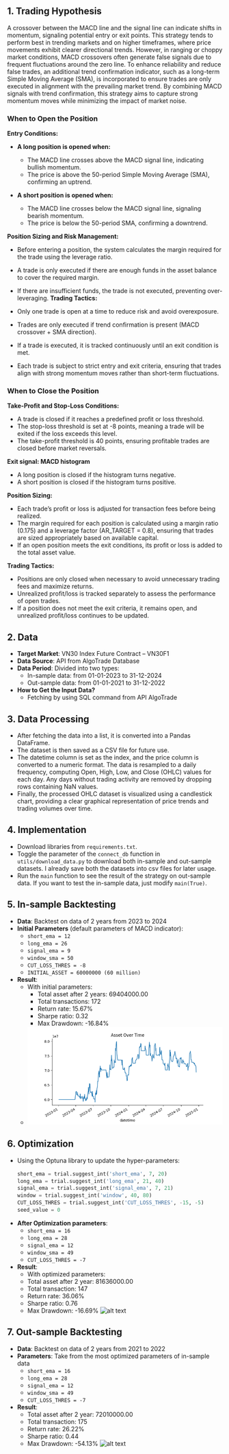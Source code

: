 ## 1. Trading Hypothesis
A crossover between the MACD line and the signal line can indicate shifts in momentum, signaling potential entry or exit points. This strategy tends to perform best in trending markets and on higher timeframes, where price movements exhibit clearer directional trends. However, in ranging or choppy market conditions, MACD crossovers often generate false signals due to frequent fluctuations around the zero line. To enhance reliability and reduce false trades, an additional trend confirmation indicator, such as a long-term Simple Moving Average (SMA), is incorporated to ensure trades are only executed in alignment with the prevailing market trend. By combining MACD signals with trend confirmation, this strategy aims to capture strong momentum moves while minimizing the impact of market noise.
### When to Open the Position
**Entry Conditions:**

- **A long position is opened when:**
  - The MACD line crosses above the MACD signal line, indicating bullish momentum.
  - The price is above the 50-period Simple Moving Average (SMA), confirming an uptrend.

- **A short position is opened when:**
  - The MACD line crosses below the MACD signal line, signaling bearish momentum.
  - The price is below the 50-period SMA, confirming a downtrend.

**Position Sizing and Risk Management:**

- Before entering a position, the system calculates the margin required for the trade using the leverage ratio.
- A trade is only executed if there are enough funds in the asset balance to cover the required margin.
- If there are insufficient funds, the trade is not executed, preventing over-leveraging.
**Trading Tactics:**

- Only one trade is open at a time to reduce risk and avoid overexposure.
- Trades are only executed if trend confirmation is present (MACD crossover + SMA direction).
- If a trade is executed, it is tracked continuously until an exit condition is met.
- Each trade is subject to strict entry and exit criteria, ensuring that trades align with strong momentum moves rather than short-term fluctuations.

### When to Close the Position
**Take-Profit and Stop-Loss Conditions:**
- A trade is closed if it reaches a predefined profit or loss threshold.
- The stop-loss threshold is set at -8 points, meaning a trade will be exited if the loss exceeds this level.
- The take-profit threshold is 40 points, ensuring profitable trades are closed before market reversals.

**Exit signal: MACD histogram**

- A long position is closed if the histogram turns negative.
- A short position is closed if the histogram turns positive.

**Position Sizing:**

- Each trade’s profit or loss is adjusted for transaction fees before being realized.
- The margin required for each position is calculated using a margin ratio (0.175) and a leverage factor (AR_TARGET = 0.8), ensuring that trades are sized appropriately based on available capital.
- If an open position meets the exit conditions, its profit or loss is added to the total asset value.

**Trading Tactics:**

- Positions are only closed when necessary to avoid unnecessary trading fees and maximize returns.
- Unrealized profit/loss is tracked separately to assess the performance of open trades.
- If a position does not meet the exit criteria, it remains open, and unrealized profit/loss continues to be updated.

## 2. Data
- **Target Market**: VN30 Index Future Contract – VN30F1
- **Data Source**: API from AlgoTrade Database
- **Data Period**: Divided into two types:
  - In-sample data: from 01-01-2023 to 31-12-2024
  - Out-sample data: from 01-01-2021 to 31-12-2022
- **How to Get the Input Data?**
  - Fetching by using SQL command from API AlgoTrade

## 3. Data Processing
- After fetching the data into a list, it is converted into a Pandas DataFrame.
- The dataset is then saved as a CSV file for future use.
- The datetime column is set as the index, and the price column is converted to a numeric format. The data is resampled to a daily frequency, computing Open, High, Low, and Close (OHLC) values for each day. Any days without trading activity are removed by dropping rows containing NaN values.
- Finally, the processed OHLC dataset is visualized using a candlestick chart, providing a clear graphical representation of price trends and trading volumes over time.

## 4. Implementation
- Download libraries from `requirements.txt`.
- Toggle the parameter of the `connect_db` function in `utils/download_data.py` to download both in-sample and out-sample datasets. I already save both the datasets into csv files for later usage.
- Run the `main` function to see the result of the strategy on out-sample data. If you want to test the in-sample data, just modify `main(True)`.

## 5. In-sample Backtesting
- **Data**: Backtest on data of 2 years from 2023 to 2024
- **Initial Parameters** (default parameters of MACD indicator):
  - `short_ema = 12`
  - `long_ema = 26`
  - `signal_ema = 9`
  - `window_sma = 50`
  - `CUT_LOSS_THRES = -8`
  - `INITIAL_ASSET = 60000000 (60 million)`
- **Result**:
  - With initial parameters:
    - Total asset after 2 years: 69404000.00
    - Total transactions: 172
    - Return rate: 15.67%
    - Sharpe ratio: 0.32
    - Max Drawdown: -16.84%
  - ![Initial Parameters Result](image/initial.png)

## 6. Optimization
- Using the Optuna library to update the hyper-parameters:
  ```python
  short_ema = trial.suggest_int('short_ema', 7, 20)
  long_ema = trial.suggest_int('long_ema', 21, 40)
  signal_ema = trial.suggest_int('signal_ema', 7, 21)
  window = trial.suggest_int('window', 40, 80)
  CUT_LOSS_THRES = trial.suggest_int('CUT_LOSS_THRES', -15, -5)
  seed_value = 0

- **After Optimization parameters**:
  - `short_ema = 16`
  - `long_ema = 28`
  - `signal_ema = 12`
  - `window_sma = 49`
  - `CUT_LOSS_THRES = -7`
- **Result**:
  - With optimized parameters:
   - Total asset after 2 year: 81636000.00
   - Total transaction: 147
   - Return rate: 36.06%
   - Sharpe ratio: 0.76
   - Max Drawdown: -16.69%
![alt text](image/optimized.png)

## 7. Out-sample Backtesting
- **Data**: Backtest on data of 2 years from 2021 to 2022
- **Parameters**: Take from the most optimized parameters of in-sample data
  - `short_ema = 16`
  - `long_ema = 28`
  - `signal_ema = 12`
  - `window_sma = 49`
  - `CUT_LOSS_THRES = -7`
- **Result**:
   - Total asset after 2 year: 72010000.00
   - Total transaction: 175
   - Return rate: 26.22%
   - Sharpe ratio: 0.44
   - Max Drawdown: -54.13%
![alt text](image/outtesting.png)

